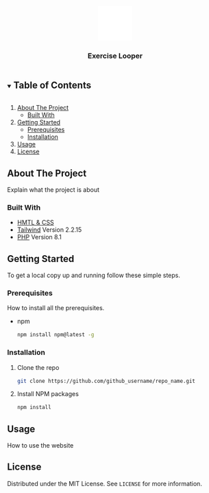 <!--
*** To avoid retyping too much info. Do a search and replace for the following:
*** github_username, repo_name, twitter_handle, email, project_title, project_description
-->

<!-- PROJECT LOGO -->
<br />
<p align="center">
  <a href="https://github.com/robielcpnv/repo_name">
    <img src="view/assets/logo.png" alt="Logo" width="80" height="80">
  </a>
<h3 align="center">Exercise Looper</h3>



<!-- TABLE OF CONTENTS -->
<details open="open">
  <summary><h2 style="display: inline-block">Table of Contents</h2></summary>
  <ol>
    <li>
      <a href="#about-the-project">About The Project</a>
      <ul>
        <li><a href="#built-with">Built With</a></li>
      </ul>
    </li>
    <li>
      <a href="#getting-started">Getting Started</a>
      <ul>
        <li><a href="#prerequisites">Prerequisites</a></li>
        <li><a href="#installation">Installation</a></li>
      </ul>
    </li>
    <li><a href="#contributing">Usage</a></li>
    <li><a href="#license">License</a></li>
  </ol>
</details>

## About The Project

Explain what the project is about

### Built With

* [HMTL & CSS]()
* [Tailwind]() Version 2.2.15
* [PHP]() Version 8.1

<!-- GETTING STARTED -->

## Getting Started

To get a local copy up and running follow these simple steps.

### Prerequisites

How to install all the prerequisites.

* npm
  ```sh
  npm install npm@latest -g
  ```

### Installation

1. Clone the repo
   ```sh
   git clone https://github.com/github_username/repo_name.git
   ```
2. Install NPM packages
   ```sh
   npm install
   ```

<!-- USAGE EXAMPLES -->

## Usage

How to use the website

## License

Distributed under the MIT License. See `LICENSE` for more information.

<!-- CONTACT -->


<!-- ACKNOWLEDGEMENTS -->